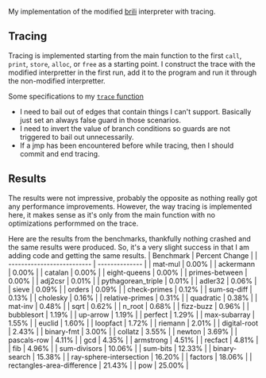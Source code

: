 My implementation of the modified [brili](https://github.com/orkosinha/cs6120impl/tree/main/lesson12) interpreter with tracing.

## Tracing
Tracing is implemented starting from the main function to the first `call`, `print`, `store`, `alloc`, or `free` as a starting point. I construct the trace with the modified interpretter in the first run, add it to the program and run it through the non-modified interpretter. 

Some specifications to my [`trace` function](https://github.com/orkosinha/cs6120impl/blob/1b7169d2e8c3d695e54c64c62a8212610ac54cd2/lesson12/brilitc.ts#L410)

* I need to bail out of edges that contain things I can't support. Basically just set an always false guard in those scenarios.
* I need to invert the value of branch conditions so guards are not triggered to bail out unnecessarily.
* If a jmp has been encountered before while tracing, then I should commit and end tracing.

## Results
The results were not impressive, probably the opposite as nothing really got any performance improvements. However, the way tracing is implemented here, it makes sense as it's only from the main function with no optimizations performmed on the trace.

Here are the results from the benchmarks, thankfully nothing crashed and the same results were produced. So, it's a very slight success in that I am adding code and getting the same results.
| Benchmark                  | Percent Change |
| -------------------------- | -------------- |
| mat-mul                    | 0.00%          |
| ackermann                  | 0.00%          |
| catalan                    | 0.00%          |
| eight-queens               | 0.00%          |
| primes-between             | 0.00%          |
| adj2csr                    | 0.01%          |
| pythagorean\_triple        | 0.01%          |
| adler32                    | 0.06%          |
| sieve                      | 0.09%          |
| orders                     | 0.09%          |
| check-primes               | 0.12%          |
| sum-sq-diff                | 0.13%          |
| cholesky                   | 0.16%          |
| relative-primes            | 0.31%          |
| quadratic                  | 0.38%          |
| mat-inv                    | 0.48%          |
| sqrt                       | 0.62%          |
| n\_root                    | 0.68%          |
| fizz-buzz                  | 0.96%          |
| bubblesort                 | 1.19%          |
| up-arrow                   | 1.19%          |
| perfect                    | 1.29%          |
| max-subarray               | 1.55%          |
| euclid                     | 1.60%          |
| loopfact                   | 1.72%          |
| riemann                    | 2.01%          |
| digital-root               | 2.43%          |
| binary-fmt                 | 3.00%          |
| collatz                    | 3.55%          |
| newton                     | 3.69%          |
| pascals-row                | 4.11%          |
| gcd                        | 4.35%          |
| armstrong                  | 4.51%          |
| recfact                    | 4.81%          |
| fib                        | 4.96%          |
| sum-divisors               | 10.06%         |
| sum-bits                   | 12.33%         |
| binary-search              | 15.38%         |
| ray-sphere-intersection    | 16.20%         |
| factors                    | 18.06%         |
| rectangles-area-difference | 21.43%         |
| pow                        | 25.00%         |